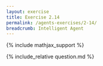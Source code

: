 ```yaml
---
layout: exercise
title: Exercise 2.14
permalink: /agents-exercises/2-14/
breadcrumb: Intelligent Agent
---
```


{% include mathjax_support %}

<div><i class="arrow-up" data-chapter="agents-exercises" data-exercise="ex_14" data-rating="0"></i></div>
{% include_relative question.md %}
